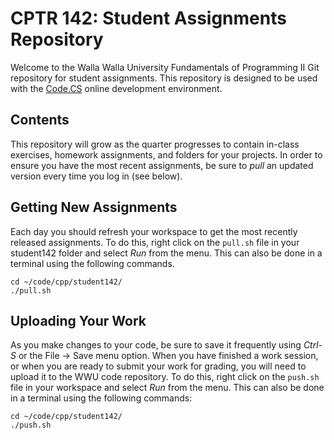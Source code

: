 # CPTR 142: Student Assignments Repository

Welcome to the Walla Walla University Fundamentals of Programming II Git repository for student assignments. This repository is designed to be used with the [Code.CS](http://code.cs.wallawalla.edu/) online development environment.

## Contents

This repository will grow as the quarter progresses to contain in-class exercises, homework assignments, and folders for your projects.  In order to ensure you have the most recent assignments, be sure to *pull* an updated version every time you log in (see below).

## Getting New Assignments

Each day you should refresh your workspace to get the most recently released assignments.  To do this, right click on the `pull.sh` file in your student142 folder and select *Run* from the menu.  This can also be done in a terminal using the following commands.

```{bash}
cd ~/code/cpp/student142/
./pull.sh
```

## Uploading Your Work

As you make changes to your code, be sure to save it frequently using *Ctrl-S* or the File -> Save menu option.  When you have finished a work session, or when you are ready to submit your work for grading, you will need to upload it to the WWU code repository.  To do this, right click on the `push.sh` file in your workspace and select *Run* from the menu. This can also be done in a terminal using the following commands:

```{bash}
cd ~/code/cpp/student142/
./push.sh
```
